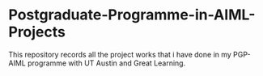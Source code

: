 # Postgraduate-Programme-in-AIML-Projects
This repository records all the project works that i have done in my PGP-AIML programme with UT Austin and Great Learning.
